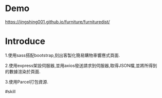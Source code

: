 # Demo

https://jingshing001.github.io/furniture/furnituredist/

# Introduce

1.使用sass搭配bootstrap,刻出客製化簡易購物車響應式頁面.

2.使用express架設伺服器,並用axios發送請求到伺服器,取得JSON檔,並將所得到的數據渲染於頁面.

3.使用Parcel打包資源.

#skill




